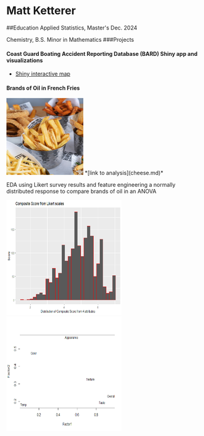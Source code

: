 
# Matt Ketterer
##Education
Applied Statistics, Master's Dec. 2024

Chemistry, B.S.
Minor in Mathematics
###Projects
#### Coast Guard Boating Accident Reporting Database (BARD) Shiny app and visualizations

* [Shiny interactive map](https://matt-k.shinyapps.io/mapshiny/)

 #### Brands of Oil in French Fries
 <img src="pics/frypic.jpg" width="200" height="200">
 *[link to analysis](cheese.md)*

EDA using Likert survey results and feature engineering a normally distributed response to compare brands of oil in an ANOVA

<img src="stat580proj1_files/figure-markdown_github/graph-1.png" width="300" height="300"><img src="stat580proj1_files/figure-markdown_github/factorplot-1.png" width="300" height="300">


